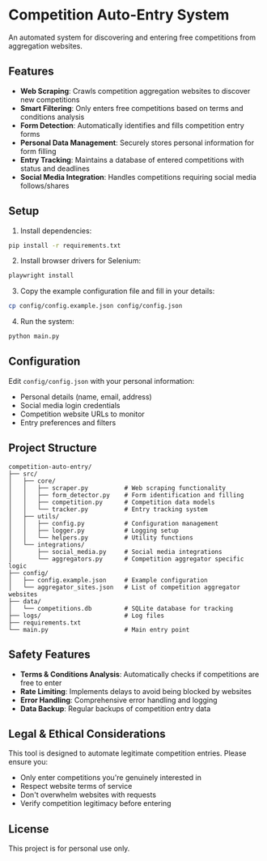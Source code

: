 # Competition Auto-Entry System

An automated system for discovering and entering free competitions from aggregation websites.

## Features

- **Web Scraping**: Crawls competition aggregation websites to discover new competitions
- **Smart Filtering**: Only enters free competitions based on terms and conditions analysis
- **Form Detection**: Automatically identifies and fills competition entry forms
- **Personal Data Management**: Securely stores personal information for form filling
- **Entry Tracking**: Maintains a database of entered competitions with status and deadlines
- **Social Media Integration**: Handles competitions requiring social media follows/shares

## Setup

1. Install dependencies:
```bash
pip install -r requirements.txt
```

2. Install browser drivers for Selenium:
```bash
playwright install
```

3. Copy the example configuration file and fill in your details:
```bash
cp config/config.example.json config/config.json
```

4. Run the system:
```bash
python main.py
```

## Configuration

Edit `config/config.json` with your personal information:

- Personal details (name, email, address)
- Social media login credentials
- Competition website URLs to monitor
- Entry preferences and filters

## Project Structure

```
competition-auto-entry/
├── src/
│   ├── core/
│   │   ├── scraper.py          # Web scraping functionality
│   │   ├── form_detector.py    # Form identification and filling
│   │   ├── competition.py      # Competition data models
│   │   └── tracker.py          # Entry tracking system
│   ├── utils/
│   │   ├── config.py           # Configuration management
│   │   ├── logger.py           # Logging setup
│   │   └── helpers.py          # Utility functions
│   └── integrations/
│       ├── social_media.py     # Social media integrations
│       └── aggregators.py      # Competition aggregator specific logic
├── config/
│   ├── config.example.json     # Example configuration
│   └── aggregator_sites.json   # List of competition aggregator websites
├── data/
│   └── competitions.db         # SQLite database for tracking
├── logs/                       # Log files
├── requirements.txt
└── main.py                     # Main entry point
```

## Safety Features

- **Terms & Conditions Analysis**: Automatically checks if competitions are free to enter
- **Rate Limiting**: Implements delays to avoid being blocked by websites
- **Error Handling**: Comprehensive error handling and logging
- **Data Backup**: Regular backups of competition entry data

## Legal & Ethical Considerations

This tool is designed to automate legitimate competition entries. Please ensure you:
- Only enter competitions you're genuinely interested in
- Respect website terms of service
- Don't overwhelm websites with requests
- Verify competition legitimacy before entering

## License

This project is for personal use only.
